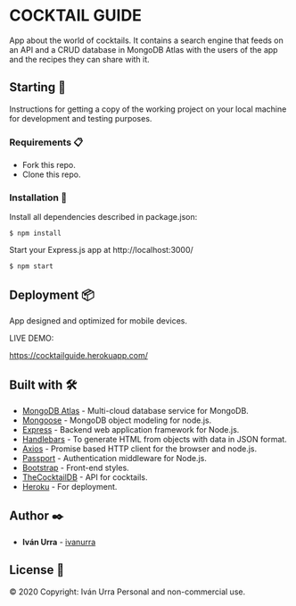 # COCKTAIL GUIDE

App about the world of cocktails. It contains a search engine that feeds on an API and a CRUD database in MongoDB Atlas with the users of the app and the recipes they can share with it.

## Starting 🚀

Instructions for getting a copy of the working project on your local machine for development and testing purposes.

### Requirements 📋

* Fork this repo.
* Clone this repo.

### Installation 🔧

Install all dependencies described in package.json:

```
$ npm install
```

Start your Express.js app at http://localhost:3000/

```
$ npm start
```

## Deployment 📦

App designed and optimized for mobile devices.

LIVE DEMO:

https://cocktailguide.herokuapp.com/

## Built with 🛠️

* [MongoDB Atlas](https://www.mongodb.com/cloud/atlas) - Multi-cloud database service for MongoDB.
* [Mongoose](https://mongoosejs.com/) - MongoDB object modeling for node.js.
* [Express](https://expressjs.com/) - Backend web application framework for Node.js.
* [Handlebars](https://handlebarsjs.com/) - To generate HTML from objects with data in JSON format.
* [Axios](https://www.npmjs.com/package/axios) - Promise based HTTP client for the browser and node.js.
* [Passport](https://www.npmjs.com/package/passport) - Authentication middleware for Node.js.
* [Bootstrap](https://getbootstrap.com/) - Front-end styles.
* [TheCocktailDB](https://www.thecocktaildb.com/api.php) - API for cocktails.
* [Heroku](https://www.heroku.com/) - For deployment.

## Author ✒️

* **Iván Urra** - [ivanurra](https://github.com/ivanurra)

## License 📄

© 2020 Copyright: Iván Urra
Personal and non-commercial use.

